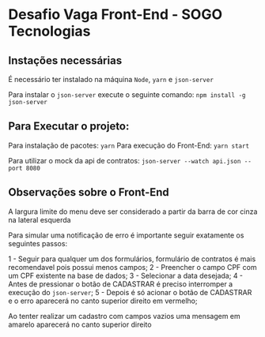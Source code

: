 # Desafio Vaga Front-End - SOGO Tecnologias

## Instações necessárias

É necessário ter instalado na máquina `Node`, `yarn` e `json-server`

Para instalar o `json-server` execute o seguinte comando: `npm install -g json-server`

## Para Executar o projeto:

Para instalação de pacotes: `yarn` 
Para execução do Front-End: `yarn start`

Para utilizar o mock da api de contratos: `json-server --watch api.json --port 8080`

## Observações sobre o Front-End

A largura limite do menu deve ser considerado a partir da barra de cor cinza na lateral esquerda

Para simular uma notificação de erro é importante seguir exatamente os seguintes passos:

1 - Seguir para qualquer um dos formulários, formulário de contratos é mais recomendavel pois possui menos campos;
2 - Preencher o campo CPF com um CPF existente na base de dados;
3 - Selecionar a data desejada;
4 - Antes de pressionar o botão de CADASTRAR é preciso interromper a execução do `json-server`;
5 - Depois é só acionar o botão de CADASTRAR e o erro aparecerá no canto superior direito em vermelho;

Ao tenter realizar um cadastro com campos vazios uma mensagem em amarelo aparecerá no canto superior direito


